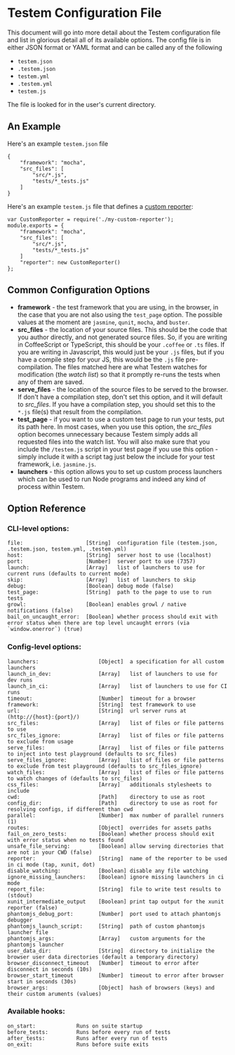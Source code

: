 Testem Configuration File
=========================

This document will go into more detail about the Testem configuration file and list in glorious detail all of its available options. The config file is in either JSON format or YAML format and can be called any of the following

* `testem.json`
* `.testem.json`
* `testem.yml`
* `.testem.yml`
* `testem.js`

The file is looked for in the user's current directory.

An Example
----------

Here's an example `testem.json` file

    {
        "framework": "mocha",
        "src_files": [
            "src/*.js",
            "tests/*_tests.js"
        ]
    }

Here's an example `testem.js` file that defines a [custom reporter](custom_reporter.md):

    var CustomReporter = require('./my-custom-reporter');
    module.exports = {
        "framework": "mocha",
        "src_files": [
            "src/*.js",
            "tests/*_tests.js"
        ]
        "reporter": new CustomReporter()
    };


Common Configuration Options
----------------------------

* **framework** - the test framework that you are using, in the browser, in the case that you are not also using the `test_page` option. The possible values at the moment are `jasmine`, `qunit`, `mocha`, and `buster`.
* **src_files** - the location of your source files. This should be the code that you author directly, and not generated source files. So, if you are writing in CoffeeScript or TypeScript, this should be your `.coffee` or `.ts` files. If you are writing in Javascript, this would just be your `.js` files, but if you have a compile step for your JS, this would be the `.js` file pre-compilation. The files matched here are what Testem watches for modification (the *watch list*) so that it promptly re-runs the tests when any of them are saved.
* **serve_files** - the location of the source files to be served to the browser. If don't have a compilation step, don't set this option, and it will default to *src_files*. If you have a compilation step, you should set this to the `*.js` file(s) that result from the compilation.
* **test_page** - if you want to use a custom test page to run your tests, put its path here. In most cases, when you use this option, the *src_files* option becomes unnecessary because Testem simply adds all requested files into the watch list. You will also make sure that you include the `/testem.js` script in your test page if you use this option - simply include it with a script tag just below the include for your test framework, i.e. `jasmine.js`.
* **launchers** - this option allows you to set up custom process launchers which can be used to run Node programs and indeed any kind of process within Testem.

## Option Reference

### CLI-level options:

    file:                    [String]  configuration file (testem.json, .testem.json, testem.yml, .testem.yml)
    host:                    [String]  server host to use (localhost)
    port:                    [Number]  server port to use (7357)
    launch:                  [Array]   list of launchers to use for current runs (defaults to current mode)
    skip:                    [Array]   list of launchers to skip
    debug:                   [Boolean] debug mode (false)
    test_page:               [String]  path to the page to use to run tests
    growl:                   [Boolean] enables growl / native notifications (false)
    bail_on_uncaught_error:  [Boolean] whether process should exit with error status when there are top level uncaught errors (via `window.onerror`) (true)

### Config-level options:

    launchers:                   [Object]  a specification for all custom launchers
    launch_in_dev:               [Array]   list of launchers to use for dev runs
    launch_in_ci:                [Array]   list of launchers to use for CI runs
    timeout:                     [Number]  timeout for a browser
    framework:                   [String]  test framework to use
    url:                         [String]  url server runs at (http://{host}:{port}/)
    src_files:                   [Array]   list of files or file patterns to use
    src_files_ignore:            [Array]   list of files or file patterns to exclude from usage
    serve_files:                 [Array]   list of files or file patterns to inject into test playground (defaults to src_files)
    serve_files_ignore:          [Array]   list of files or file patterns to exclude from test playground (defaults to src_files_ignore)
    watch_files:                 [Array]   list of files or file patterns to watch changes of (defaults to src_files)
    css_files:                   [Array]   additionals stylesheets to include
    cwd:                         [Path]    directory to use as root
    config_dir:                  [Path]    directory to use as root for resolving configs, if different than cwd
    parallel:                    [Number]  max number of parallel runners (1)
    routes:                      [Object]  overrides for assets paths
    fail_on_zero_tests:          [Boolean] whether process should exit with error status when no tests found
    unsafe_file_serving:         [Boolean] allow serving directories that are not in your CWD (false)
    reporter:                    [String]  name of the reporter to be used in ci mode (tap, xunit, dot)
    disable_watching:            [Boolean] disable any file watching
    ignore_missing_launchers:    [Boolean] ignore missing launchers in ci mode
    report_file:                 [String]  file to write test results to (stdout)
    xunit_intermediate_output    [Boolean] print tap output for the xunit reporter (false)
    phantomjs_debug_port:        [Number]  port used to attach phantomjs debugger
    phantomjs_launch_script:     [String]  path of custom phantomjs launcher file
    phantomjs_args:              [Array]   custom arguments for the phantomjs launcher
    user_data_dir:               [String]  directory to initialize the browser user data directories (default a temporary directory)
    browser_disconnect_timeout   [Number]  timeout to error after disconnect in seconds (10s)
    browser_start_timeout        [Number]  timeout to error after browser start in seconds (30s)
    browser_args:                [Object]  hash of browsers (keys) and their custom aruments (values)

### Available hooks:

    on_start:             Runs on suite startup
    before_tests:         Runs before every run of tests
    after_tests:          Runs after every run of tests
    on_exit:              Runs before suite exits
